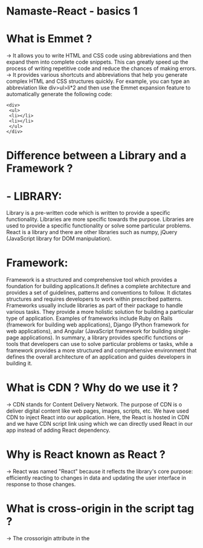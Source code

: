 # Namaste-React - basics 1

# What is Emmet ?

→ It allows you to write HTML and CSS code using abbreviations and then expand
them into complete code snippets. This can greatly speed up the process of writing
repetitive code and reduce the chances of making errors.
→ It provides various shortcuts and abbreviations that help you generate complex
HTML and CSS structures quickly. For example, you can type an abbreviation like
div>ul>li\*2 and then use the Emmet expansion feature to automatically generate
the following code:

```
<div>
 <ul>
 <li></li>
 <li></li>
 </ul>
</div>

```

# Difference between a Library and a Framework ?

# - LIBRARY:

Library is a pre-written code which is written to provide a specific functionality.
Libraries are more specific towards the purpose. Libraries are used to provide a
specific functionality or solve some particular problems. React is a library and there
are other libraries such as numpy, jQuery (JavaScript library for DOM
manipulation).

# Framework:

Framework is a structured and comprehensive tool which provides a foundation for
building applications.It defines a complete architecture and provides a set of
guidelines, patterns and conventions to follow.
It dictates structures and requires developers to work within prescribed patterns.
Frameworks usually include libraries as part of their package to handle various
tasks. They provide a more holistic solution for building a particular type of
application. Examples of frameworks include Ruby on Rails (framework for building
web applications), Django (Python framework for web applications), and Angular
(JavaScript framework for building single-page applications).
In summary, a library provides specific functions or tools that developers can use
to solve particular problems or tasks, while a framework provides a more structured and
comprehensive environment that defines the overall architecture of an application and
guides developers in building it.

# What is CDN ? Why do we use it ?

→ CDN stands for Content Delivery Network. The purpose of CDN is o deliver digital
content like web pages, images, scripts, etc. We have used CDN to inject React
into our application. Here, the React is hosted in CDN and we have CDN script link
using which we can directly used React in our app instead of adding React
dependency.

# Why is React known as React ?

→ React was named "React" because it reflects the library's core purpose: efficiently
reacting to changes in data and updating the user interface in response to those
changes.

# What is cross-origin in the script tag ?

→ The crossorigin attribute in the <script> tag is used to specify that a script can be
loaded from a different domain or origin while adhering to security measures. It
helps in controlled cross-origin loading of scripts, allowing web pages to fetch
external scripts for enhanced functionality without compromising security.

# What is the difference between React and ReactDOM ?

→ React Represents the core library for building user interfaces and managing
component logic. It includes features for creating components, managing state,
handling props, and rendering virtual DOM elements. Whereas ReactDOM focus
specifically on integration of React with actual DOM. It provides methods for
rendering React components into Real DOM and updating them efficiently and
handling events.
→ In short, React is the main library for building components and managing
application logic, while ReactDOM is a separate package that deals with rendering
those React components into the browser's DOM and managing interactions with
the real DOM.

# What is difference between react.development.js and react.production.js files via CDN ?

→ The main difference between react.development.js and react.production.js is that
react.development is intended for development environments and recet.production
is optimized for production environment. it's recommended to use the
react.production.js version to ensure better performance and a smaller bundle size.
During development, the react.development.js version is beneficial for debugging
and identifying issues in the code.

# What are async and defer ?

→ Async and differ are boolean attributes which are used along with script
tags to load the external scripts efficiently into our webpage.
→ When we load a webpage, there are two main things happening in our
browser. One is HTML parsing and the other is loading of the script.
→ The loading of script contains two parts

1. Fetching the script from network
2. Executing the script
   Example:
   → <script src= “ “ />
   → When parsing HTML, when browser encounters the src in
   script task, it stops parsing and get the script from network.
   → When fetching and executing the script, the HTML parsing is
   stopped.
3. <script async src= “” />
   → While using async, the HTML parsing doesn’t stop and the
   script from network is fetched asynchronously (the fetching is
   done while HTML parsing is going on).
   → Now when the fetching is done, the HTML parser stops till the
   script is executed. Once the script is executed the HTML parsing
   resumes.
    <script defer src= “” />
   → In case of defer, the HTML parsing goes on and while it
   fetching the script. The execution of the script is only done
   once the whole HTML parsing is completed.
   → The important thing is that the async attribute doesn’t guarantee
   the order of the execution of the script. But defer does.
   → In case of interdependent scripts, async shouldn’t be used.
   → In case of external scripts like google analytics, etc., it is not advisable
   to use async.
   → defer is best to be used in most of the scenarios.
